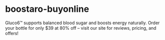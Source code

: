 # boostaro-buyonline
Gluco6™ supports balanced blood sugar and boosts energy naturally. Order your bottle for only $39 at 80% off – visit our site for reviews, pricing, and offers!
